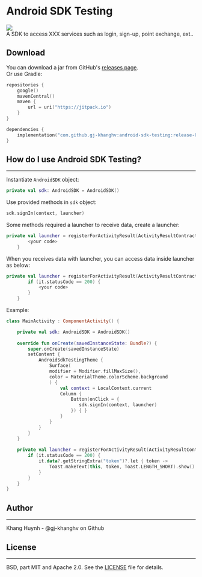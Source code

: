 # Android SDK Testing
[![](https://jitpack.io/v/gj-khanghv/android-sdk-testing.svg)](https://jitpack.io/#gj-khanghv/android-sdk-testing)   
A SDK to access XXX services such as login, sign-up, point exchange, ext..
## Download
You can download a jar from GitHub's [releases page](https://github.com/gj-khanghv/android-sdk-testing/releases).   
Or use Gradle:
```Kotlin
repositories {
	google()
	mavenCentral()
	maven { 
		url = uri("https://jitpack.io") 
	}
}

dependencies {
	implementation("com.github.gj-khanghv:android-sdk-testing:release-07")
}
```
## How do I use Android SDK Testing?
***
Instantiate `AndroidSDK` object:
```Kotlin
private val sdk: AndroidSDK = AndroidSDK()
```
Use provided methods in `sdk` object:
```Kotlin
sdk.signIn(context, launcher)
```
Some methods required a launcher to receive data, create a launcher:
```Kotlin
private val launcher = registerForActivityResult(ActivityResultContracts.StartActivityForResult()){  
        <your code>  
    }
```
When you receives data with launcher, you can access data inside launcher as below:
```Kotlin
private val launcher = registerForActivityResult(ActivityResultContracts.StartActivityForResult()){  
        if (it.statusCode == 200) {
		    <your code>
        }
    }
```
Example:
```Kotlin
class MainActivity : ComponentActivity() {  

	private val sdk: AndroidSDK = AndroidSDK()  
	
    override fun onCreate(savedInstanceState: Bundle?) {  
        super.onCreate(savedInstanceState)  
        setContent {  
            AndroidSdkTestingTheme {
                Surface(
                modifier = Modifier.fillMaxSize(), 
                color = MaterialTheme.colorScheme.background
                ) {  
                    val context = LocalContext.current  
                    Column {  
                        Button(onClick = {  
                           sdk.signIn(context, launcher)  
                        }) { }
                    }  
                }            
            }        
        }    
    }  
  
    private val launcher = registerForActivityResult(ActivityResultContracts.StartActivityForResult()){   
        if (it.statusCode == 200) {
	        it.data?.getStringExtra("token")?.let { token ->  
				Toast.makeText(this, token, Toast.LENGTH_SHORT).show()
	        } 
        } 
    }  
}
```
## Author
***
Khang Huynh - @gj-khanghv on Github
## License
***
BSD, part MIT and Apache 2.0. See the [LICENSE](https://github.com/bumptech/glide/blob/master/LICENSE) file for details.
